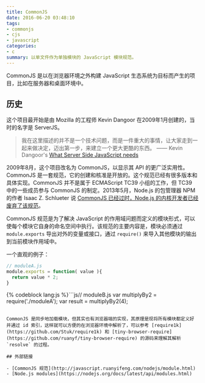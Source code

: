 ```yaml
---
title: CommonJS
date: 2016-06-20 03:48:10
tags:
- commonjs
- cjs
- javascript
categories:
- c
summary: 以单文件作为单独模块的 JavaScript 模块规范。
---
```

CommonJS 是以在浏览器环境之外构建 JavaScript 生态系统为目标而产生的项目，比如在服务器和桌面环境中。

## 历史

这个项目最开始是由 Mozilla 的工程师 Kevin Dangoor 在2009年1月创建的，当时的名字是 ServerJS。

> 我在这里描述的并不是一个技术问题，而是一件重大的事情，让大家走到一起来做决定，迈出第一步，来建立一个更大更酷的东西。 —— Kevin Dangoor's [What Server Side JavaScript needs](http://www.blueskyonmars.com/2009/01/29/what-server-side-javascript-needs/)

2009年8月，这个项目改名为 CommonJS，以显示其 API 的更广泛实用性。CommonJS 是一套规范，它的创建和核准是开放的。这个规范已经有很多版本和具体实现。CommonJS 并不是属于 ECMAScript TC39 小组的工作，但 TC39 中的一些成员参与 CommonJS 的制定。2013年5月，Node.js 的包管理器 NPM 的作者 Isaac Z. Schlueter 说 [CommonJS 已经过时，Node.js 的内核开发者已经废弃了该规范](https://github.com/nodejs/node-v0.x-archive/issues/5132#issuecomment-15432598)。

CommonJS 规范是为了解决 JavaScript 的作用域问题而定义的模块形式，可以使每个模块它自身的命名空间中执行。该规范的主要内容是，模块必须通过 `module.exports` 导出对外的变量或接口，通过 `require()` 来导入其他模块的输出到当前模块作用域中。

一个直观的例子：

```js
// moduleA.js
module.exports = function( value ){
  return value * 2;
}
```

{% codeblock lang:js %}```js// moduleB.js
var multiplyBy2 = require('./moduleA');
var result = multiplyBy2(4);
```

CommonJS 是同步地加载模块，但其实也有浏览器端的实现，其原理是现将所有模块都定义好并通过 id 索引，这样就可以方便的在浏览器环境中解析了，可以参考 [require1k](https://github.com/Stuk/require1k) 和 [tiny-browser-require](https://github.com/ruanyf/tiny-browser-require) 的源码来理解其解析 `resolve` 的过程。

## 外部链接

- [CommonJS 规范](http://javascript.ruanyifeng.com/nodejs/module.html)
- [Node.js modules](https://nodejs.org/docs/latest/api/modules.html)
